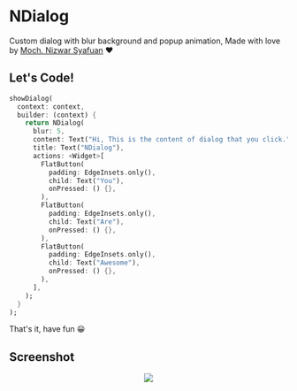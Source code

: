 # NDialog 
Custom dialog with blur background and popup animation, Made with love by [Moch. Nizwar Syafuan](https://fb.com/nizwar.richardo) ❤

## Let's Code!

``` dart
showDialog(
  context: context,
  builder: (context) {
    return NDialog(
      blur: 5,
      content: Text("Hi, This is the content of dialog that you click."),
      title: Text("NDialog"),
      actions: <Widget>[
        FlatButton(
          padding: EdgeInsets.only(),
          child: Text("You"),
          onPressed: () {},
        ),
        FlatButton(
          padding: EdgeInsets.only(),
          child: Text("Are"),
          onPressed: () {},
        ),
        FlatButton(
          padding: EdgeInsets.only(),
          child: Text("Awesome"),
          onPressed: () {},
        ),
      ],
    );
  }
);
```
That's it, have fun 😀

## Screenshot
<p align="center">
  <a href="https://1.bp.blogspot.com/-x9i-ZikgprA/XZRHrF1AP5I/AAAAAAAAGyc/ZqqSsHN-_aUOscsTUqn8-I3V6OwBWJDBwCLcBGAsYHQ/s2000/Screenshot_20191002_134440%255B1%255D.jpg"> <img src="https://1.bp.blogspot.com/-x9i-ZikgprA/XZRHrF1AP5I/AAAAAAAAGyc/ZqqSsHN-_aUOscsTUqn8-I3V6OwBWJDBwCLcBGAsYHQ/s320/Screenshot_20191002_134440%255B1%255D.jpg"/></a>  
</p>  


